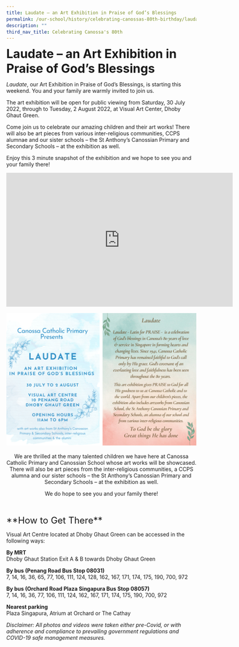 ```yaml
---
title: Laudate – an Art Exhibition in Praise of God’s Blessings
permalink: /our-school/history/celebrating-canossas-80th-birthday/laudate-exhibition/
description: ""
third_nav_title: Celebrating Canossa's 80th
---
```

**<font size=6>Laudate – an Art Exhibition in Praise of God’s Blessings
</font>**

_Laudate_, our Art Exhibition in Praise of God’s Blessings, is starting this weekend. You and your family are warmly invited to join us.

The art exhibition will be open for public viewing from Saturday, 30 July 2022, through to Tuesday, 2 August 2022, at Visual Art Center, Dhoby Ghaut Green.

Come join us to celebrate our amazing children and their art works! There will also be art pieces from various inter-religious communities, CCPS alumnae and our sister schools – the St Anthony’s Canossian Primary and Secondary Schools – at the exhibition as well.

Enjoy this 3 minute snapshot of the exhibition and we hope to see you and your family there!

<center>
	
<iframe width="600" height="355" src="https://www.youtube.com/embed/rxq53XN_DNc" title="YouTube video player" frameborder="0" allow="accelerometer; autoplay; clipboard-write; encrypted-media; gyroscope; picture-in-picture" allowfullscreen></iframe>

![](/images/History/Laudate%201.png)
<br><br>
We are thrilled at the many talented children we have here at Canossa Catholic Primary and Canossian School whose art works will be showcased. There will also be art pieces from the inter-religious communities, a CCPS alumna and our sister schools – the St Anthony’s Canossian Primary and Secondary Schools – at the exhibition as well.  
  
We do hope to see you and your family there!  

</center>
  
<br>
<br>
<font size=5>**How to Get There**</font>

  
Visual Art Centre located at Dhoby Ghaut Green can be accessed in the following ways:  
  

**By MRT**
<br>
Dhoby Ghaut Station Exit A & B towards Dhoby Ghaut Green  
  

**By bus (Penang Road Bus Stop 08031)**
<br>
7, 14, 16, 36, 65, 77, 106, 111, 124, 128, 162, 167, 171, 174, 175, 190, 700, 972  
  

**By bus (Orchard Road Plaza Singapura Bus Stop 08057)**
<br>
7, 14, 16, 36, 77, 106, 111, 124, 162, 167, 171, 174, 175, 190, 700, 972  
  

**Nearest parking**<br>
Plaza Singapura, Atrium at Orchard or The Cathay

_Disclaimer: All photos and videos were taken either pre-Covid, or with adherence and compliance to prevailing government regulations and COVID-19 safe management measures._